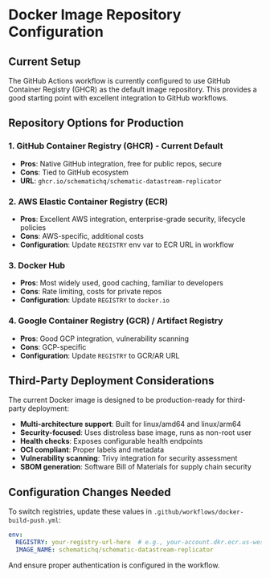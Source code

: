 # Docker Image Repository Configuration

## Current Setup
The GitHub Actions workflow is currently configured to use GitHub Container Registry (GHCR) as the default image repository. This provides a good starting point with excellent integration to GitHub workflows.

## Repository Options for Production

### 1. GitHub Container Registry (GHCR) - Current Default
- **Pros**: Native GitHub integration, free for public repos, secure
- **Cons**: Tied to GitHub ecosystem
- **URL**: `ghcr.io/schematichq/schematic-datastream-replicator`

### 2. AWS Elastic Container Registry (ECR)
- **Pros**: Excellent AWS integration, enterprise-grade security, lifecycle policies
- **Cons**: AWS-specific, additional costs
- **Configuration**: Update `REGISTRY` env var to ECR URL in workflow

### 3. Docker Hub
- **Pros**: Most widely used, good caching, familiar to developers
- **Cons**: Rate limiting, costs for private repos
- **Configuration**: Update `REGISTRY` to `docker.io`

### 4. Google Container Registry (GCR) / Artifact Registry
- **Pros**: Good GCP integration, vulnerability scanning
- **Cons**: GCP-specific
- **Configuration**: Update `REGISTRY` to GCR/AR URL

## Third-Party Deployment Considerations

The current Docker image is designed to be production-ready for third-party deployment:

- **Multi-architecture support**: Built for linux/amd64 and linux/arm64
- **Security-focused**: Uses distroless base image, runs as non-root user
- **Health checks**: Exposes configurable health endpoints
- **OCI compliant**: Proper labels and metadata
- **Vulnerability scanning**: Trivy integration for security assessment
- **SBOM generation**: Software Bill of Materials for supply chain security

## Configuration Changes Needed

To switch registries, update these values in `.github/workflows/docker-build-push.yml`:

```yaml
env:
  REGISTRY: your-registry-url-here  # e.g., your-account.dkr.ecr.us-west-2.amazonaws.com
  IMAGE_NAME: schematichq/schematic-datastream-replicator
```

And ensure proper authentication is configured in the workflow.